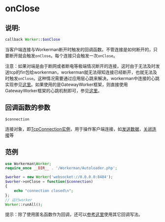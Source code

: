 # onClose
## 说明:
```php
callback Worker::$onClose
```

当客户端连接与Workerman断开时触发的回调函数。不管连接是如何断开的，只要断开就会触发```onClose```。每个连接只会触发一次```onClose```。

注意：如果对端是由于断网或者断电等极端情况断开的连接，这时由于无法及时发送tcp的fin包给workerman，workerman就无法得知连接已经断开，也就无法及时触发```onClose```。这种情况需要通过应用层心跳来解决。workerman中连接的心跳实现参见[这里](faq/heartbeat.md)。如果使用的是GatewayWorker框架，则直接使用GatewayWorker框架的心跳机制即可，参见[这里](http://doc2.workerman.net/326139)。

## 回调函数的参数

 ``` $connection ```

连接对象，即[TcpConnection实例](tcp-connection.md)，用于操作客户端连接，如[发送数据](tcp-connection/send.md)，[关闭连接](tcp-connection/close.md)等


## 范例

```php
use Workerman\Worker;
require_once __DIR__ . '/Workerman/Autoloader.php';

$worker = new Worker('websocket://0.0.0.0:8484');
$worker->onClose = function($connection)
{
    echo "connection closed\n";
};
// 运行worker
Worker::runAll();
```

提示：除了使用匿名函数作为回调，还可以[参考这里](faq/callback_methods.md)使用其它回调写法。